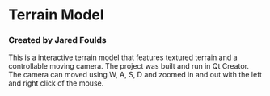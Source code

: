 # Terrain Model

### Created by Jared Foulds

This is a interactive terrain model that features textured terrain and a controllable moving camera. 
The project was built and run in Qt Creator. The camera can moved using W, A, S, D and zoomed in and out with the left and right click of the mouse.
